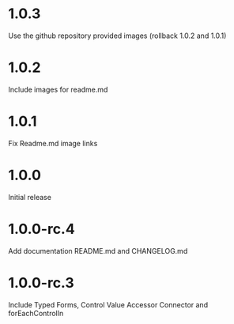 # 1.0.3 
Use the github repository provided images (rollback 1.0.2 and 1.0.1)
# 1.0.2
Include images for readme.md
# 1.0.1 
Fix Readme.md image links
# 1.0.0 
Initial release
# 1.0.0-rc.4
Add documentation README.md and CHANGELOG.md
# 1.0.0-rc.3
Include Typed Forms, Control Value Accessor Connector and forEachControlIn